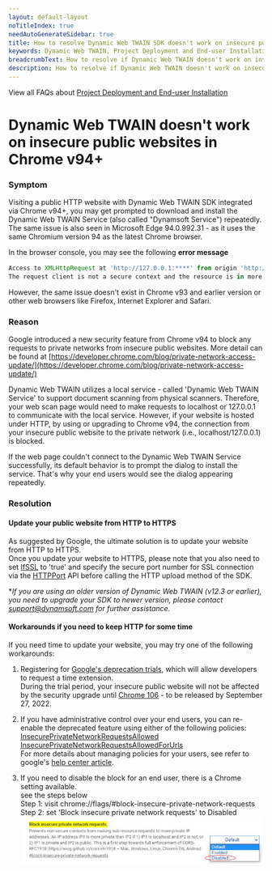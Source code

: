 ```yaml
---
layout: default-layout
noTitleIndex: true
needAutoGenerateSidebar: true
title: How to resolve Dynamic Web TWAIN SDK doesn't work on insecure public websites in Chrome v94+
keywords: Dynamic Web TWAIN, Project Deployment and End-user Installation, Chrome 94 issue, HTTP website, Edge 94 issue
breadcrumbText: How to resolve if Dynamic Web TWAIN doesn't work on insecure public websites in Chrome v94+
description: How to resolve if Dynamic Web TWAIN doesn't work on insecure public websites in Chrome v94+
---
```


View all FAQs about [Project Deployment and End-user Installation](
https://www.dynamsoft.com/web-twain/docs/faq/#project-deployment-and-end-user-installation)

# Dynamic Web TWAIN doesn't work on insecure public websites in Chrome v94+

### Symptom

Visiting a public HTTP website with Dynamic Web TWAIN SDK integrated via Chrome v94+, you may get prompted to download and install the Dynamic Web TWAIN Service (also called "Dynamsoft Service") repeatedly.
The same issue is also seen in Microsoft Edge 94.0.992.31 - as it uses the same Chromium version 94 as the latest Chrome browser.

In the browser console, you may see the following **error message**

```javascript
Access to XMLHttpRequest at 'http://127.0.0.1:****' from origin 'http://yourwebsiteURL' has been blocked by CORS policy:
The request client is not a secure context and the resource is in more-private address space `local`.
```

However, the same issue doesn't exist in Chrome v93 and earlier version or other web browsers like Firefox, Internet Explorer and Safari.

### Reason

Google introduced a new security feature from Chrome v94 to block any requests to private networks from insecure public websites. More detail can be found at [https://developer.chrome.com/blog/private-network-access-update/](https://developer.chrome.com/blog/private-network-access-update/)

Dynamic Web TWAIN utilizes a local service - called 'Dynamic Web TWAIN Service' to support document scanning from physical scanners. Therefore, your web scan page would need to make requests to localhost or 127.0.0.1 to communicate with the local service. However, if your website is hosted under HTTP, by using or upgrading to Chrome v94, the connection from your insecure public website to the private network (i.e., localhost/127.0.0.1) is blocked.

If the web page couldn't connect to the Dynamic Web TWAIN Service successfully, its default behavior is to prompt the dialog to install the service. That's why your end users would see the dialog appearing repeatedly.

### Resolution

#### Update your public website from HTTP to HTTPS

As suggested by Google, the ultimate solution is to update your website from HTTP to HTTPS.  
Once you update your website to HTTPS, please note that you also need to set [IfSSL](/_articles/info/api/WebTwain_IO.md#ifssl) to 'true' and specify the secure port number for SSL connection via the [HTTPPort](/_articles/info/api/WebTwain_IO.md#httpport) API before calling the HTTP upload method of the SDK.

\*_If you are using an older version of Dynamic Web TWAIN (v12.3 or earlier), you need to upgrade your SDK to newer version, please contact <support@dynamsoft.com> for further assistance._

#### Workarounds if you need to keep HTTP for some time

If you need time to update your website, you may try one of the following workarounds:

1. Registering for [Google's deprecation trials](https://developer.chrome.com/blog/origin-trials/#deprecation-trials), which will allow developers to request a time extension.  
   During the trial period, your insecure public website will not be affected by the security upgrade until [Chrome 106](https://chromestatus.com/feature/5436853517811712) - to be released by September 27, 2022.

2. If you have administrative control over your end users, you can re-enable the deprecated feature using either of the following policies:  
   [InsecurePrivateNetworkRequestsAllowed](https://chromeenterprise.google/policies/#InsecurePrivateNetworkRequestsAllowed)  
   [InsecurePrivateNetworkRequestsAllowedForUrls](https://chromeenterprise.google/policies/#InsecurePrivateNetworkRequestsAllowedForUrls)  
   For more details about managing policies for your users, see refer to google's [help center article](https://support.google.com/chrome/a/answer/9037717).

3. If you need to disable the block for an end user, there is a Chrome setting available.  
   see the steps below  
   Step 1: visit chrome://flags/#block-insecure-private-network-requests  
   Step 2: set 'Block insecure private network requests' to Disabled  
   ![block-insecure-private-network-request](/assets/imgs/block-insecure-private-network-request.png)
